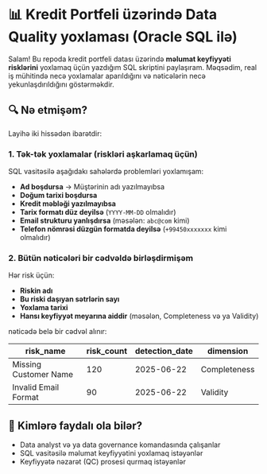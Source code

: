 
# 📊 Kredit Portfeli üzərində Data Quality yoxlaması (Oracle SQL ilə)

Salam! Bu repoda kredit portfeli datası üzərində **məlumat keyfiyyəti risklərini** yoxlamaq üçün yazdığım SQL skriptini paylaşıram. Məqsədim, real iş mühitində necə yoxlamalar aparıldığını və nəticələrin necə yekunlaşdırıldığını göstərməkdir.

## 🔍 Nə etmişəm?

Layihə iki hissədən ibarətdir:

### 1. Tək-tək yoxlamalar (riskləri aşkarlamaq üçün)

SQL vasitəsilə aşağıdakı sahələrdə problemləri yoxlamışam:

- **Ad boşdursa** → Müştərinin adı yazılmayıbsa
- **Doğum tarixi boşdursa**
- **Kredit məbləği yazılmayıbsa**
- **Tarix formatı düz deyilsə** (`YYYY-MM-DD` olmalıdır)
- **Email strukturu yanlışdırsa** (məsələn: `abc@com` kimi)
- **Telefon nömrəsi düzgün formatda deyilsə** (`+99450xxxxxxx` kimi olmalıdır)

### 2. Bütün nəticələri bir cədvəldə birləşdirmişəm

Hər risk üçün:
- **Riskin adı**
- **Bu riski daşıyan sətrlərin sayı**
- **Yoxlama tarixi**
- **Hansı keyfiyyət meyarına aiddir** (məsələn, Completeness və ya Validity)

nəticədə belə bir cədvəl alınır:

| risk_name              | risk_count | detection_date | dimension     |
|------------------------|------------|----------------|---------------|
| Missing Customer Name | 120        | 2025-06-22     | Completeness  |
| Invalid Email Format  | 90         | 2025-06-22     | Validity      |

## 🤝 Kimlərə faydalı ola bilər?

- Data analyst və ya data governance komandasında çalışanlar
- SQL vasitəsilə məlumat keyfiyyətini yoxlamaq istəyənlər
- Keyfiyyətə nəzarət (QC) prosesi qurmaq istəyənlər

